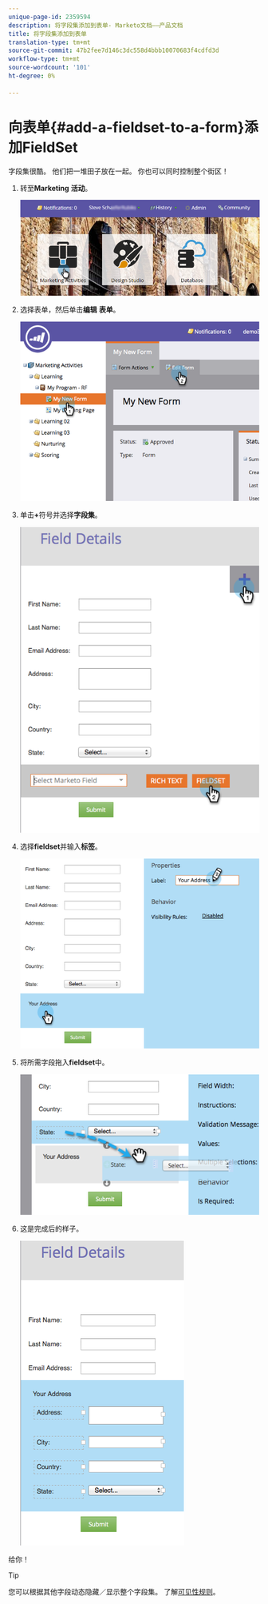 ```yaml
---
unique-page-id: 2359594
description: 将字段集添加到表单- Marketo文档——产品文档
title: 将字段集添加到表单
translation-type: tm+mt
source-git-commit: 47b2fee7d146c3dc558d4bbb10070683f4cdfd3d
workflow-type: tm+mt
source-wordcount: '101'
ht-degree: 0%

---
```



# 向表单{#add-a-fieldset-to-a-form}添加FieldSet

字段集很酷。 他们把一堆田子放在一起。 你也可以同时控制整个街区！

1. 转至&#x200B;**Marketing** **活动**。

   ![](assets/login-marketing-activities-1.png)

1. 选择表单，然后单击&#x200B;**编辑** **表单**。

   ![](assets/image2014-9-15-15-3a1-3a22.png)

1. 单击&#x200B;**+**&#x200B;符号并选择&#x200B;**字段集**。

   ![](assets/image2014-9-15-15-3a1-3a43.png)

1. 选择&#x200B;**fieldset**&#x200B;并输入&#x200B;**标签**。

   ![](assets/image2014-9-15-15-3a2-3a0.png)

1. 将所需字段拖入&#x200B;**fieldset**&#x200B;中。

   ![](assets/image2014-9-15-15-3a2-3a13.png)

1. 这是完成后的样子。

   ![](assets/image2014-9-15-15-3a2-3a31.png)

给你！

>[!TIP]
>
>您可以根据其他字段动态隐藏／显示整个字段集。 了解[可见性规则](dynamically-toggle-visibility-of-a-form-field.md)。

